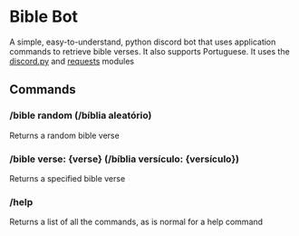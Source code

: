 # Bible Bot
A simple, easy-to-understand, python discord bot that uses application commands to retrieve bible verses. It also supports Portuguese.
It uses the [discord.py](https://pypi.org/project/discord.py/) and [requests](https://pypi.org/project/requests/) modules

## Commands
### /bible random (/bíblia aleatório)
Returns a random bible verse
### /bible verse: {verse} (/bíblia versículo: {versículo})
Returns a specified bible verse
### /help
Returns a list of all the commands, as is normal for a help command
